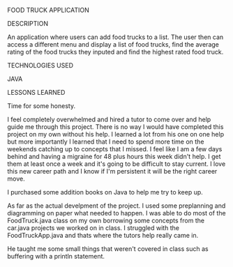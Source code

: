 FOOD TRUCK APPLICATION

DESCRIPTION

An application where users can add food trucks to a list.  The user then can access a different menu and display a list of food trucks, find the average rating of the food trucks they inputed and find the highest rated food truck.

TECHNOLOGIES USED

JAVA 

LESSONS LEARNED

Time for some honesty.  

I feel completely overwhelmed and hired a tutor to come over and help guide me through this project.  There is no way I would have completed this project on my own without his help.  I learned a lot from his one on one help but more importantly I learned that I need to spend more time on the weekends catching up to concepts that I missed.  I feel like I am a few days behind and having a migraine for 48 plus hours this week didn't help.  I get them at least once a week and it's going to be difficult to stay current.  I love this new career path and I know if I'm persistent it will be the right career move.  

I purchased some addition books on Java to help me try to keep up.

As far as the actual develpment of the project.  I used some preplanning and diagramming on paper what needed to happen. I was able to do most of the FoodTruck.java class on my own borrowing some concepts from the car.java projects we worked on in class. I struggled with the FoodTruckApp.java and thats where the tutors help really came in.  

He taught me some small things that weren't covered in class such as buffering with a println statement.
